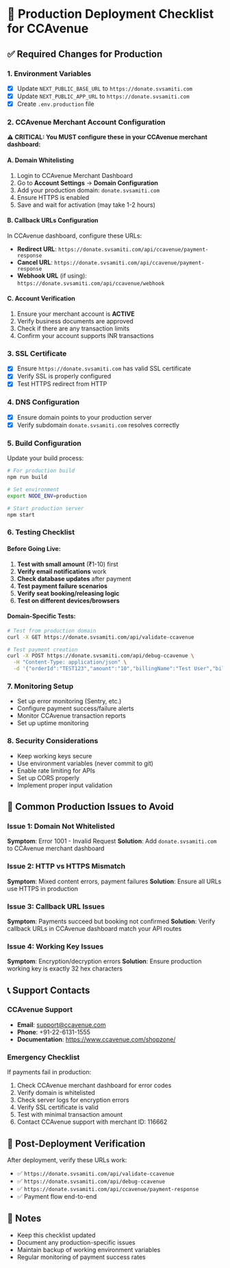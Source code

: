 # 🚀 Production Deployment Checklist for CCAvenue

## ✅ Required Changes for Production

### 1. Environment Variables
- [x] Update `NEXT_PUBLIC_BASE_URL` to `https://donate.svsamiti.com`
- [x] Update `NEXT_PUBLIC_APP_URL` to `https://donate.svsamiti.com`
- [x] Create `.env.production` file

### 2. CCAvenue Merchant Account Configuration
**⚠️ CRITICAL: You MUST configure these in your CCAvenue merchant dashboard:**

#### A. Domain Whitelisting
1. Login to CCAvenue Merchant Dashboard
2. Go to **Account Settings** → **Domain Configuration**
3. Add your production domain: `donate.svsamiti.com`
4. Ensure HTTPS is enabled
5. Save and wait for activation (may take 1-2 hours)

#### B. Callback URLs Configuration
In CCAvenue dashboard, configure these URLs:
- **Redirect URL**: `https://donate.svsamiti.com/api/ccavenue/payment-response`
- **Cancel URL**: `https://donate.svsamiti.com/api/ccavenue/payment-response`
- **Webhook URL** (if using): `https://donate.svsamiti.com/api/ccavenue/webhook`

#### C. Account Verification
1. Ensure your merchant account is **ACTIVE**
2. Verify business documents are approved
3. Check if there are any transaction limits
4. Confirm your account supports INR transactions

### 3. SSL Certificate
- [x] Ensure `https://donate.svsamiti.com` has valid SSL certificate
- [x] Verify SSL is properly configured
- [x] Test HTTPS redirect from HTTP

### 4. DNS Configuration
- [x] Ensure domain points to your production server
- [x] Verify subdomain `donate.svsamiti.com` resolves correctly

### 5. Build Configuration
Update your build process:
```bash
# For production build
npm run build

# Set environment
export NODE_ENV=production

# Start production server
npm start
```

### 6. Testing Checklist

#### Before Going Live:
1. **Test with small amount** (₹1-10) first
2. **Verify email notifications** work
3. **Check database updates** after payment
4. **Test payment failure scenarios**
5. **Verify seat booking/releasing logic**
6. **Test on different devices/browsers**

#### Domain-Specific Tests:
```bash
# Test from production domain
curl -X GET https://donate.svsamiti.com/api/validate-ccavenue

# Test payment creation
curl -X POST https://donate.svsamiti.com/api/debug-ccavenue \
  -H "Content-Type: application/json" \
  -d '{"orderId":"TEST123","amount":"10","billingName":"Test User","billingEmail":"test@example.com","billingTel":"9999999999","isIndia":true}'
```

### 7. Monitoring Setup
- Set up error monitoring (Sentry, etc.)
- Configure payment success/failure alerts
- Monitor CCAvenue transaction reports
- Set up uptime monitoring

### 8. Security Considerations
- Keep working keys secure
- Use environment variables (never commit to git)
- Enable rate limiting for APIs
- Set up CORS properly
- Implement proper input validation

## 🚨 Common Production Issues to Avoid

### Issue 1: Domain Not Whitelisted
**Symptom**: Error 1001 - Invalid Request
**Solution**: Add `donate.svsamiti.com` to CCAvenue merchant dashboard

### Issue 2: HTTP vs HTTPS Mismatch
**Symptom**: Mixed content errors, payment failures
**Solution**: Ensure all URLs use HTTPS in production

### Issue 3: Callback URL Issues
**Symptom**: Payments succeed but booking not confirmed
**Solution**: Verify callback URLs in CCAvenue dashboard match your API routes

### Issue 4: Working Key Issues
**Symptom**: Encryption/decryption errors
**Solution**: Ensure production working key is exactly 32 hex characters

## 📞 Support Contacts

### CCAvenue Support
- **Email**: support@ccavenue.com
- **Phone**: +91-22-6131-1555
- **Documentation**: https://www.ccavenue.com/shopzone/

### Emergency Checklist
If payments fail in production:
1. Check CCAvenue merchant dashboard for error codes
2. Verify domain is whitelisted
3. Check server logs for encryption errors
4. Verify SSL certificate is valid
5. Test with minimal transaction amount
6. Contact CCAvenue support with merchant ID: 116662

## 🎯 Post-Deployment Verification

After deployment, verify these URLs work:
- ✅ `https://donate.svsamiti.com/api/validate-ccavenue`
- ✅ `https://donate.svsamiti.com/api/debug-ccavenue`
- ✅ `https://donate.svsamiti.com/api/ccavenue/payment-response`
- ✅ Payment flow end-to-end

## 📝 Notes
- Keep this checklist updated
- Document any production-specific issues
- Maintain backup of working environment variables
- Regular monitoring of payment success rates
